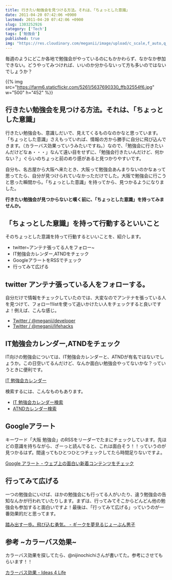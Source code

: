 ```yaml
---
title: 行きたい勉強会を見つける方法。それは、「ちょっとした意識」
date: 2011-04-20 07:42:06 +0900
lastmod: 2011-04-20 07:42:06 +0900
slug: 1303252926
category: ['Tech']
tags: ['勉強会']
published: true
img: "https://res.cloudinary.com/meganii/image/upload/c_scale,f_auto,q_auto,w_300/v1514031264/thumbnail_tech.png"
---
```


毎週のようにどこか各地で勉強会がやっているのにもかかわらず、なかなか参加できない。どうやってみつければ、いいのか分からないって方も多いのではないでしょうか？

{{% img src="https://farm6.staticflickr.com/5261/5637690330_ffb32554f6.jpg" w="500" h="452" %}}



## 行きたい勉強会を見つける方法。それは、「ちょっとした意識」

行きたい勉強会も、意識しだいで、見えてくるものなのかなと思っています。「ちょっとした意識」さえもっていれば、情報の方から勝手に自分に飛び込んできます。（カラーバス効果っていうみたいですね。）なので、「勉強会に行きたいんだけどなぁ・・・」なんて遠い目をせずに、「勉強会行きたいんだけど、何かない？」ぐらいのちょっと前のめり感があると見つかりやすいです。

自分も、名古屋から大阪へ来たとき、大阪って勉強会あんまりないのかなぁって思ってたら、自分が見つけられていなかっただけでした。大阪で勉強会に行こうと思った瞬間から。「ちょっとした意識」を持ってから、見つかるようになりました。

**行きたい勉強会が見つからないと嘆く前に、「ちょっとした意識」を持ってみませんか。**



## 「ちょっとした意識」を持って行動するといいこと
そのちょっとした意識を持って行動するといいことを、紹介します。

- twitter~アンテナ張ってる人をフォロー~
- IT勉強会カレンダー,ATNDをチェック
- GoogleアラートをRSSでチェック
- 行ってみて広げる


## twitter アンテナ張っている人をフォローする。
自分だけで情報をチェックしていたのでは、大変なのでアンテナを張っている人を見つけて、フォロー!!listを使って追いかけたい人をチェックすると良いですよ！例えば、こんな感じ。


- <a href="https://twitter.com/#!/list/meganii/developer">Twitter / @meganii/developer</a>
- <a href="https://twitter.com/#!/list/meganii/lifehacks">Twitter / @meganii/lifehacks</a>


## IT勉強会カレンダー,ATNDをチェック
IT向けの勉強会については、IT勉強会カレンダーと、ATNDが有名ではないでしょうか。この日空いてるんだけど、なんか面白い勉強会やってないかな？っていうときに便利です。

<a rel="nofollow" target="_blank" href="https://www.google.com/calendar/embed?src=fvijvohm91uifvd9hratehf65k@group.calendar.google.com">IT 勉強会カレンダー</a>

検索するには、こんなものもあります。

- <a href="http://utf-8.jp/tool/calsearch.html">IT 勉強会カレンダー検索</a>
- <a href="http://utf-8.jp/tool/atnd/search.html">ATNDカレンダー検索</a>

## Googleアラート
キーワード「大阪 勉強会」のRSSをリーダーでたまにチェックしています。先ほどの意識を持ちながら、ざーっと読んでると、これは面白そう！！っていうのが見つかるはず。間違ってもひとつひとつチェックしてたら時間足りないですよ。


<a rel="nofollow" target="_blank" href="http://www.google.co.jp/alerts">Google アラート - ウェブ上の面白い新着コンテンツをチェック</a>

## 行ってみて広げる

一つの勉強会にいけば、ほかの勉強会にも行ってる人がいたり、違う勉強会の告知なんかが行われていたりします。まずは、行ってみてそこからどんどん他の勉強会も参加すると面白いですよ！最後は、「行ってみて広げる」っていうのが一番効果的だと思ってます。

[踏み出す一歩。飛び込む勇気。 - ギークを夢見るじょーぶん男子](https://www.meganii.com/blog/2010/12/06/1291586681)





## 参考 ~カラーバス効果~
カラーバス効果を探してたら、@nijinochichiさんが書いてた。参考にさせてもらいます！！

[カラーバス効果 - Ideas 4 Life](http://ideas4life.jp/2010/02/post-35.html)